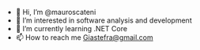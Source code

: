 - 👋 Hi, I’m @mauroscateni
- 👀 I’m interested in software analysis and development
- 🌱 I’m currently learning .NET Core
- 📫 How to reach me Giastefra@gmail.com

<!---
mauroscateni/mauroscateni is a ✨ special ✨ repository because its `README.md` (this file) appears on your GitHub profile.
You can click the Preview link to take a look at your changes.
--->
